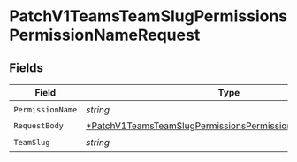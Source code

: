 # PatchV1TeamsTeamSlugPermissionsPermissionNameRequest


## Fields

| Field                                                                                                                                            | Type                                                                                                                                             | Required                                                                                                                                         | Description                                                                                                                                      |
| ------------------------------------------------------------------------------------------------------------------------------------------------ | ------------------------------------------------------------------------------------------------------------------------------------------------ | ------------------------------------------------------------------------------------------------------------------------------------------------ | ------------------------------------------------------------------------------------------------------------------------------------------------ |
| `PermissionName`                                                                                                                                 | *string*                                                                                                                                         | :heavy_check_mark:                                                                                                                               | N/A                                                                                                                                              |
| `RequestBody`                                                                                                                                    | [*PatchV1TeamsTeamSlugPermissionsPermissionNameRequestBody](../../models/operations/patchv1teamsteamslugpermissionspermissionnamerequestbody.md) | :heavy_minus_sign:                                                                                                                               | N/A                                                                                                                                              |
| `TeamSlug`                                                                                                                                       | *string*                                                                                                                                         | :heavy_check_mark:                                                                                                                               | N/A                                                                                                                                              |